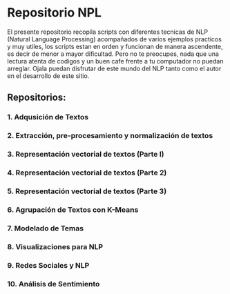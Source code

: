 # Repositorio NPL

El presente repositorio recopila scripts con diferentes tecnicas de NLP (Natural Language Processing) acompañados de varios ejemplos practicos y muy utiles, los scripts estan en orden y funcionan de manera ascendente, es decir de menor a mayor dificultad. Pero no te preocupes, nada que una lectura atenta de codigos y un buen cafe frente a tu computador no puedan arreglar. Ojala puedan disfrutar de este mundo del NLP tanto como el autor en el desarrollo de este sitio. 

## Repositorios: 

### 1. Adqusición de Textos
### 2. Extracción, pre-procesamiento y normalización de textos
### 3. Representación vectorial de textos (Parte I) 
### 4. Representación vectorial de textos (Parte 2)
### 5. Representación vectorial de textos (Parte 3)
### 6. Agrupación de Textos con K-Means
### 7. Modelado de Temas
### 8. Visualizaciones para NLP
### 9. Redes Sociales y NLP
### 10. Análisis de Sentimiento


